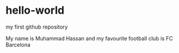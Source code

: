 # hello-world
my first github repository

My name is Muhammad Hassan and my favourite football club is FC Barcelona
